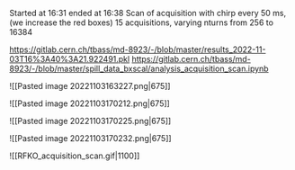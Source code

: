 Started at 16:31 ended at 16:38
Scan of acquisition with chirp every 50 ms, (we increase the red boxes)
15 acquisitions, varying nturns from 256 to 16384

https://gitlab.cern.ch/tbass/md-8923/-/blob/master/results_2022-11-03T16%3A40%3A21.922491.pkl
https://gitlab.cern.ch/tbass/md-8923/-/blob/master/spill_data_bxscal/analysis_acquisition_scan.ipynb

![[Pasted image 20221103163227.png|675]]

![[Pasted image 20221103170212.png|675]]

![[Pasted image 20221103170225.png|675]]

![[Pasted image 20221103170232.png|675]]

![[RFKO_acquisition_scan.gif|1100]]
